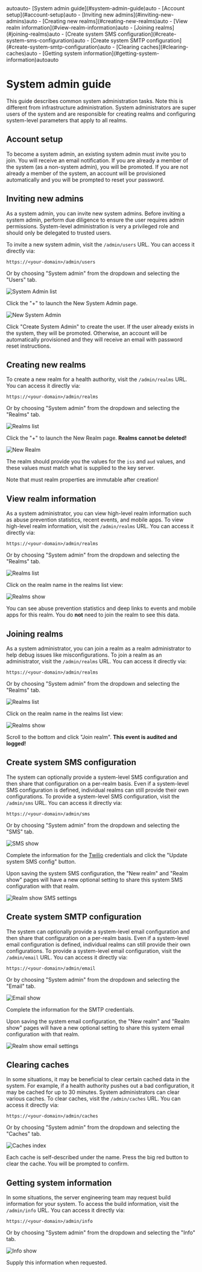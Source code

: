 <!-- TOC -->autoauto- [System admin guide](#system-admin-guide)auto  - [Account setup](#account-setup)auto  - [Inviting new admins](#inviting-new-admins)auto  - [Creating new realms](#creating-new-realms)auto  - [View realm information](#view-realm-information)auto  - [Joining realms](#joining-realms)auto  - [Create system SMS configuration](#create-system-sms-configuration)auto  - [Create system SMTP configuration](#create-system-smtp-configuration)auto  - [Clearing caches](#clearing-caches)auto  - [Getting system information](#getting-system-information)autoauto<!-- /TOC -->

# System admin guide

This guide describes common system administration tasks. Note this is different
from infrastructure administration. System administrators are super users of the
system and are responsible for creating realms and configuring system-level
parameters that apply to all realms.

## Account setup

To become a system admin, an existing system admin must invite you to join. You
will receive an email notification. If you are already a member of the system
(as a non-system admin), you will be promoted. If you are not already a member
of the system, an account will be provisioned automatically and you will be
prompted to reset your password.

## Inviting new admins

As a system admin, you can invite new system admins. Before inviting a system
admin, perform due diligence to ensure the user requires admin permissions.
System-level administration is very a privileged role and should only be
delegated to trusted users.

To invite a new system admin, visit the `/admin/users` URL. You can access it
directly via:

```text
https://<your-domain>/admin/users
```

Or by choosing "System admin" from the dropdown and selecting the "Users" tab.

![System Admin list](images/system-admin/users-index.png "System Admin list")

Click the "+" to launch the New System Admin page.

![New System Admin](images/system-admin/new-system-admin.png "New System Admin")

Click "Create System Admin" to create the user. If the user already exists in
the system, they will be promoted. Otherwise, an account will be automatically
provisioned and they will receive an email with password reset instructions.

## Creating new realms

To create a new realm for a health authority, visit the `/admin/realms` URL. You
can access it directly via:

```text
https://<your-domain>/admin/realms
```

Or by choosing "System admin" from the dropdown and selecting the "Realms" tab.

![Realms list](images/system-admin/realms-index.png "Realms list")

Click the "+" to launch the New Realm page. **Realms cannot be deleted!**

![New Realm](images/system-admin/new-realm.png "New Realm")

The realm should provide you the values for the `iss` and `aud` values, and
these values must match what is supplied to the key server.

Note that must realm properties are immutable after creation!

## View realm information

As a system administrator, you can view high-level realm information such as
abuse prevention statistics, recent events, and mobile apps. To view high-level
realm information, visit the `/admin/realms` URL. You can access it directly
via:

```text
https://<your-domain>/admin/realms
```

Or by choosing "System admin" from the dropdown and selecting the "Realms" tab.

![Realms list](images/system-admin/realms-index.png "Realms list")

Click on the realm name in the realms list view:

![Realms show](images/system-admin/realm-show.png "Realm show")

You can see abuse prevention statistics and deep links to events and mobile apps
for this realm. You do **not** need to join the realm to see this data.

## Joining realms

As a system administrator, you can join a realm as a realm administrator to help
debug issues like misconfigurations. To join a realm as an administrator, visit
the `/admin/realms` URL. You can access it directly via:

```text
https://<your-domain>/admin/realms
```

Or by choosing "System admin" from the dropdown and selecting the "Realms" tab.

![Realms list](images/system-admin/realms-index.png "Realms list")

Click on the realm name in the realms list view:

![Realms show](images/system-admin/realm-show.png "Realm show")

Scroll to the bottom and click "Join realm". **This event is audited and
logged!**

## Create system SMS configuration

The system can optionally provide a system-level SMS configuration and then
share that configuration on a per-realm basis. Even if a system-level SMS
configuration is defined, individual realms can still provide their own
configurations. To provide a system-level SMS configuration, visit the
`/admin/sms` URL. You can access it directly via:

```text
https://<your-domain>/admin/sms
```

Or by choosing "System admin" from the dropdown and selecting the "SMS" tab.

![SMS show](images/system-admin/sms-show.png "SMS show")

Complete the information for the [Twilio](https://twilio.com) credentials and
click the "Update system SMS config" button.

Upon saving the system SMS configuration, the "New realm" and "Realm show" pages
will have a new optional setting to share this system SMS configuration with
that realm.

![Realm show SMS settings](images/system-admin/realm-show-sms.png "Realm show SMS settings")

## Create system SMTP configuration

The system can optionally provide a system-level email configuration and then
share that configuration on a per-realm basis. Even if a system-level email
configuration is defined, individual realms can still provide their own
configurations. To provide a system-level email configuration, visit the
`/admin/email` URL. You can access it directly via:

```text
https://<your-domain>/admin/email
```

Or by choosing "System admin" from the dropdown and selecting the "Email" tab.

![Email show](images/system-admin/email-show.png "Email show")

Complete the information for the SMTP credentials.

Upon saving the system email configuration, the "New realm" and "Realm show"
pages will have a new optional setting to share this system email configuration
with that realm.

![Realm show email settings](images/system-admin/realm-show-email.png "Realm show email settings")

## Clearing caches

In some situations, it may be beneficial to clear certain cached data in the
system. For example, if a health authority pushes out a bad configuration, it
may be cached for up to 30 minutes. System administrators can clear various
caches. To clear caches, visit the `/admin/caches` URL. You can access it
directly via:

```text
https://<your-domain>/admin/caches
```

Or by choosing "System admin" from the dropdown and selecting the "Caches" tab.

![Caches index](images/system-admin/caches-index.png "Caches index")

Each cache is self-described under the name. Press the big red button to clear
the cache. You will be prompted to confirm.

## Getting system information

In some situations, the server engineering team may request build information for your system. To access the build information, visit the `/admin/info` URL. You can access it
directly via:

```text
https://<your-domain>/admin/info
```

Or by choosing "System admin" from the dropdown and selecting the "Info" tab.

![Info show](images/system-admin/info-show.png "Info show")

Supply this information when requested.
